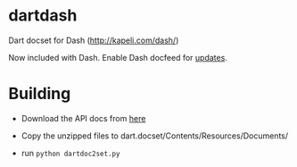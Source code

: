 dartdash
=========

Dart docset for Dash (http://kapeli.com/dash/)

Now included with Dash. Enable Dash docfeed for [updates](dash-feed://http%3A%2F%2Fducky427.github.io%2Fdart.xml).

Building
==========

- Download the API docs from [here](https://storage.googleapis.com/dart-editor-archive-integration/latest/dart-api-docs.zip)

- Copy the unzipped files to dart.docset/Contents/Resources/Documents/

- run `python dartdoc2set.py`
